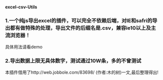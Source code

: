 #### excel-csv-Utils
### 1.一个纯js导出excel的插件，可以完全不依赖后端，对IE和safri的导出都有做特殊的处理，导出文件的后缀名是.csv，兼容ie10以上及主流浏览器！
具体用法请看demo
### 2.导出数据上限无具体数字，测试通过10W条，多的不曾测试
本插件借用了http://web.jobbole.com/83698/   (作者:木的树)一文,最后整理得出!
